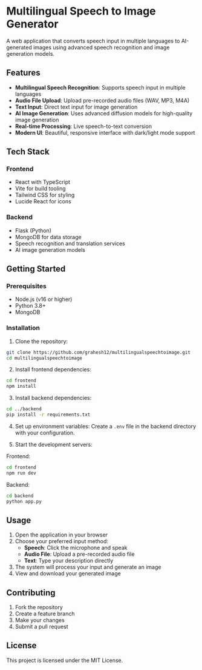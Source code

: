 # Multilingual Speech to Image Generator

A web application that converts speech input in multiple languages to AI-generated images using advanced speech recognition and image generation models.

## Features

- **Multilingual Speech Recognition**: Supports speech input in multiple languages
- **Audio File Upload**: Upload pre-recorded audio files (WAV, MP3, M4A)
- **Text Input**: Direct text input for image generation
- **AI Image Generation**: Uses advanced diffusion models for high-quality image generation
- **Real-time Processing**: Live speech-to-text conversion
- **Modern UI**: Beautiful, responsive interface with dark/light mode support

## Tech Stack

### Frontend
- React with TypeScript
- Vite for build tooling
- Tailwind CSS for styling
- Lucide React for icons

### Backend
- Flask (Python)
- MongoDB for data storage
- Speech recognition and translation services
- AI image generation models

## Getting Started

### Prerequisites
- Node.js (v16 or higher)
- Python 3.8+
- MongoDB

### Installation

1. Clone the repository:
```bash
git clone https://github.com/grahesh12/multilingualspeechtoimage.git
cd multilingualspeechtoimage
```

2. Install frontend dependencies:
```bash
cd frontend
npm install
```

3. Install backend dependencies:
```bash
cd ../backend
pip install -r requirements.txt
```

4. Set up environment variables:
Create a `.env` file in the backend directory with your configuration.

5. Start the development servers:

Frontend:
```bash
cd frontend
npm run dev
```

Backend:
```bash
cd backend
python app.py
```

## Usage

1. Open the application in your browser
2. Choose your preferred input method:
   - **Speech**: Click the microphone and speak
   - **Audio File**: Upload a pre-recorded audio file
   - **Text**: Type your description directly
3. The system will process your input and generate an image
4. View and download your generated image

## Contributing

1. Fork the repository
2. Create a feature branch
3. Make your changes
4. Submit a pull request

## License

This project is licensed under the MIT License. 